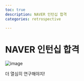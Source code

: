 ```yaml
---
toc: true
description: NAVER 인턴십 합격
categories: retrospective

---
```


# NAVER 인턴십 합격

![image](https://user-images.githubusercontent.com/1131106/116882366-5a318f00-ac5f-11eb-9316-93681374d701.png)

더 열심히 연구해야지!
